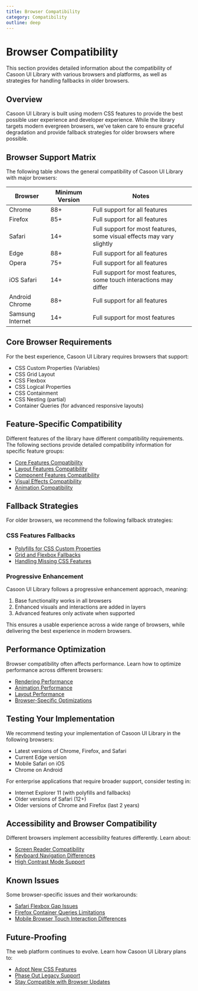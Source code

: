 ```yaml
---
title: Browser Compatibility
category: Compatibility
outline: deep
---
```


# Browser Compatibility

This section provides detailed information about the compatibility of Casoon UI Library with various browsers and platforms, as well as strategies for handling fallbacks in older browsers.

## Overview

Casoon UI Library is built using modern CSS features to provide the best possible user experience and developer experience. While the library targets modern evergreen browsers, we've taken care to ensure graceful degradation and provide fallback strategies for older browsers where possible.

## Browser Support Matrix

The following table shows the general compatibility of Casoon UI Library with major browsers:

| Browser | Minimum Version | Notes |
|---------|----------------|-------|
| Chrome | 88+ | Full support for all features |
| Firefox | 85+ | Full support for all features |
| Safari | 14+ | Full support for most features, some visual effects may vary slightly |
| Edge | 88+ | Full support for all features |
| Opera | 75+ | Full support for all features |
| iOS Safari | 14+ | Full support for most features, some touch interactions may differ |
| Android Chrome | 88+ | Full support for all features |
| Samsung Internet | 14+ | Full support for most features |

## Core Browser Requirements

For the best experience, Casoon UI Library requires browsers that support:

- CSS Custom Properties (Variables)
- CSS Grid Layout
- CSS Flexbox
- CSS Logical Properties
- CSS Containment
- CSS Nesting (partial)
- Container Queries (for advanced responsive layouts)

## Feature-Specific Compatibility

Different features of the library have different compatibility requirements. The following sections provide detailed compatibility information for specific feature groups:

- [Core Features Compatibility](/compatibility/core)
- [Layout Features Compatibility](/compatibility/layout)
- [Component Features Compatibility](/compatibility/components)
- [Visual Effects Compatibility](/compatibility/effects)
- [Animation Compatibility](/compatibility/animations)

## Fallback Strategies

For older browsers, we recommend the following fallback strategies:

### CSS Features Fallbacks

- [Polyfills for CSS Custom Properties](/compatibility/fallbacks#css-variables)
- [Grid and Flexbox Fallbacks](/compatibility/fallbacks#layout)
- [Handling Missing CSS Features](/compatibility/fallbacks#missing-features)

### Progressive Enhancement

Casoon UI Library follows a progressive enhancement approach, meaning:

1. Base functionality works in all browsers
2. Enhanced visuals and interactions are added in layers
3. Advanced features only activate when supported

This ensures a usable experience across a wide range of browsers, while delivering the best experience in modern browsers.

## Performance Optimization

Browser compatibility often affects performance. Learn how to optimize performance across different browsers:

- [Rendering Performance](/compatibility/performance#rendering)
- [Animation Performance](/compatibility/performance#animation)
- [Layout Performance](/compatibility/performance#layout)
- [Browser-Specific Optimizations](/compatibility/performance#browser-specific)

## Testing Your Implementation

We recommend testing your implementation of Casoon UI Library in the following browsers:

- Latest versions of Chrome, Firefox, and Safari
- Current Edge version
- Mobile Safari on iOS
- Chrome on Android

For enterprise applications that require broader support, consider testing in:

- Internet Explorer 11 (with polyfills and fallbacks)
- Older versions of Safari (12+)
- Older versions of Chrome and Firefox (last 2 years)

## Accessibility and Browser Compatibility

Different browsers implement accessibility features differently. Learn about:

- [Screen Reader Compatibility](/compatibility/accessibility#screen-readers)
- [Keyboard Navigation Differences](/compatibility/accessibility#keyboard)
- [High Contrast Mode Support](/compatibility/accessibility#high-contrast)

## Known Issues

Some browser-specific issues and their workarounds:

- [Safari Flexbox Gap Issues](/compatibility/issues#safari-flexbox-gap)
- [Firefox Container Queries Limitations](/compatibility/issues#firefox-container-queries)
- [Mobile Browser Touch Interaction Differences](/compatibility/issues#mobile-touch)

## Future-Proofing

The web platform continues to evolve. Learn how Casoon UI Library plans to:

- [Adopt New CSS Features](/compatibility/future#new-css)
- [Phase Out Legacy Support](/compatibility/future#legacy)
- [Stay Compatible with Browser Updates](/compatibility/future#updates) 